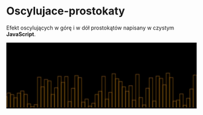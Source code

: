 # Oscylujace-prostokaty

Efekt oscylujących w górę i w dół prostokątów napisany w czystym **JavaScript**.

![Screen](/images/screen.jpg)
